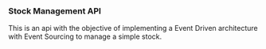 ### Stock Management API

This is an api with the objective of implementing a Event Driven architecture with Event Sourcing to manage a simple stock.
